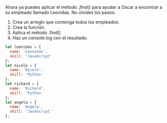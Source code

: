 Ahora ya puedes aplicar el método _.find()_ para ayudar a Oscar a encontrar a su empleado llamado Leonidas.
No olvides los pasos:

1. Crea un arreglo que contenga todos los empleados.
2. Crea la función.
3. Aplica el método .find()
4. Haz un console.log con el resultado.

```javascript
let leonidas = {
  name: 'Leonidas',
  skill: 'JavaScript'
};
let nicole = {
  name: 'Nicole',
  skill: 'Python'
};
let richard = {
  name: 'Richard',
  skill: 'Python'
};
let angela = {
  name: 'Angela',
  skill: 'JavaScript'
};
```
